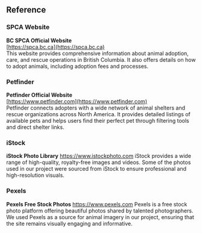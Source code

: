 ## **Reference**

### **SPCA Website**  
**BC SPCA Official Website**  
[https://spca.bc.ca](https://spca.bc.ca)  
This website provides comprehensive information about animal adoption, care, and rescue operations in British Columbia. It also offers details on how to adopt animals, including adoption fees and processes.

### **Petfinder**  
**Petfinder Official Website**  
[https://www.petfinder.com](https://www.petfinder.com)  
Petfinder connects adopters with a wide network of animal shelters and rescue organizations across North America. It provides detailed listings of available pets and helps users find their perfect pet through filtering tools and direct shelter links.

### **iStock**
**iStock Photo Library**
https://www.istockphoto.com
iStock provides a wide range of high-quality, royalty-free images and videos. Some of the photos used in our project were sourced from iStock to ensure professional and high-resolution visuals.

### **Pexels**
**Pexels Free Stock Photos**
https://www.pexels.com
Pexels is a free stock photo platform offering beautiful photos shared by talented photographers. We used Pexels as a source for animal imagery in our project, ensuring that the site remains visually engaging and informative.
